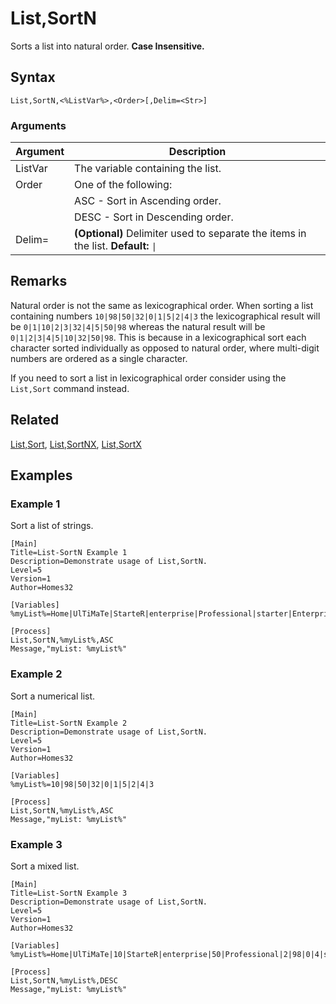 # List,SortN

Sorts a list into natural order. **Case Insensitive.**

## Syntax

```pebakery
List,SortN,<%ListVar%>,<Order>[,Delim=<Str>]
```

### Arguments

| Argument | Description |
| --- | --- |
| ListVar | The variable containing the list. |
| Order | One of the following: |
|| ASC - Sort in Ascending order. |
|| DESC - Sort in Descending order. |
| Delim= | **(Optional)** Delimiter used to separate the items in the list. **Default:** `\|` |

## Remarks

Natural order is not the same as lexicographical order. When sorting a list containing numbers `10|98|50|32|0|1|5|2|4|3` the lexicographical result will be `0|1|10|2|3|32|4|5|50|98` whereas the natural result will be `0|1|2|3|4|5|10|32|50|98`. This is because in a lexicographical sort each character sorted individually as opposed to natural order, where multi-digit numbers are ordered as a single character.

If you need to sort a list in lexicographical order consider using the `List,Sort` command instead.

## Related

[List,Sort](./Sort.md), [List,SortNX](./SortNX.md), [List,SortX](./SortX.md)

## Examples

### Example 1

Sort a list of strings.

```pebakery
[Main]
Title=List-SortN Example 1
Description=Demonstrate usage of List,SortN.
Level=5
Version=1
Author=Homes32

[Variables]
%myList%=Home|UlTiMaTe|StarteR|enterprise|Professional|starter|Enterprise|PrOfEsSiOnAl|Starter|Ultimate

[Process]
List,SortN,%myList%,ASC
Message,"myList: %myList%"
```

### Example 2

Sort a numerical list.

```pebakery
[Main]
Title=List-SortN Example 2
Description=Demonstrate usage of List,SortN.
Level=5
Version=1
Author=Homes32

[Variables]
%myList%=10|98|50|32|0|1|5|2|4|3

[Process]
List,SortN,%myList%,ASC
Message,"myList: %myList%"
```

### Example 3

Sort a mixed list.

```pebakery
[Main]
Title=List-SortN Example 3
Description=Demonstrate usage of List,SortN.
Level=5
Version=1
Author=Homes32

[Variables]
%myList%=Home|UlTiMaTe|10|StarteR|enterprise|50|Professional|2|98|0|4|starter|Enterprise|1|PrOfEsSiOnAl|2|5|3|Starter|Ultimate

[Process]
List,SortN,%myList%,DESC
Message,"myList: %myList%"
```
